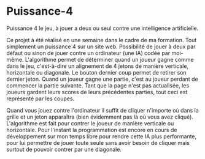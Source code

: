 # Puissance-4
Puissance 4 le jeu, à jouer a deux ou seul contre une intelligence artificielle.

 Ce projet à été réalisé en une semaine dans le cadre de ma formation.
Tout simplement un puissance 4 sur un site web. 
Possibilité de jouer à deux par défaut ou sinon de jouer contre un ordinateur (une IA) codée par moi-même.
L'algorithme permet de déterminer quand un joueur gagne comme dans le jeu, c'est-à-dire un alignement de 4 jetons de manière verticale, horizontale ou diagonale. 
Le bouton dernier coup permet de retirer son dernier jeton. 
Quand un joueur gagne une partie, c'est au joueur perdant de commencer la partie suivante. Tant que la page n'est pas actualisée, les joueurs gardent leurs scores de leurs précédentes parties, tout ceci est représenté par les coupes.

Quand vous jouez contre l'ordinateur il suffit de cliquer n'importe où dans la grille et un jeton apparaîtra (bien évidemment pas là où vous avez cliqué). 
L'algorithme est fait pour contrer le joueur de manière verticale ou horizontale. 
Pour l'instant la programmation est encore en cours de développement sur mon temps libre pour rendre cette IA plus performante, pour lui permettre de jouer toute seule sans avoir besoin de cliquer mais surtout de pouvoir contrer par une diagonale. 

